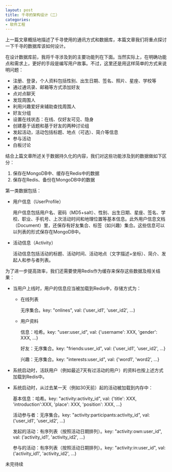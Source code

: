 ```yaml
---
layout: post
title: 千寻的架构设计（二）
categories:
- 软件工程
---
```

上一篇文章概括地描述了千寻使用的通讯方式和数据库，本篇文章我们将重点探讨一下千寻的数据库该如何设计。

在设计数据库前，我将千寻涉及到的主要功能列在下面。当然实际上，在明确功能点和需求上，更好的手段是编写用户故事。不过，这里还是用这样简单的方式来说明问题：

* 注册、登录，个人资料包括性别、出生日期、签名、照片、星座、学校等
* 通过通讯录、邮箱等方式添加好友
* 点对点聊天
* 发现周围人
* 利用兴趣爱好来辅助查找周围人
* 好友分组
* 设置在线状态：在线、仅好友可见、隐身
* 创建基于话题和基于好友的两种讨论组
* 发起活动，活动包括标题、地点（可选）、简介等信息
* 参与活动
* 白板讨论

结合上篇文章所述关于数据持久化的内容，我们对这些功能涉及到的数据做如下区分：

1. 保存在MongoDB中、缓存在Redis中的数据
2. 保存在Redis、备份在MongoDB中的数据

第一类数据包括：

*   用户信息（UserProfile）

    用户信息包括用户名、密码（MD5+salt）、性别、出生日期、星座、签名、学校、职业、手机号、上次活动时间和地理位置等基本信息。此外用户信息文档（Document）里，还保存有好友集合、标签（如兴趣）集合。这些信息可以以列表的形式保存在MongoDB中。

*   活动信息（Activity）

    活动信息包括活动的标题、活动时间、活动地点（文字描述+坐标）、简介、发起人和参与者列表。

为了进一步提高效率，我们还需要使用Redis作为缓存来保存这些数据及相关结果：

* 当用户上线时，用户的信息应当被加载到Redis中，存储方式为：

    * 在线列表

        无序集合。key: "onlines", val: ('user\_id1', 'user\_id2', ...)

    * 用户资料

        信息：哈希。key: "user:user\_id", val: {'username': XXX, 'gender': XXX, ...}

        好友：无序集合。key: "friends:user\_id", val: {'user\_id1', 'user\_id2', ...}

        兴趣：无序集合。key: "interests:user\_id", val: {'word1', 'word2', ...}

* 系统启动时，活跃用户（例如最近7天有过活动的用户）的资料也按上述方式加载到Redis中。

* 系统启动时，从过去某一天（例如30天前）起的活动被加载到内存中：

    基本信息：哈希。key: "activity:activity\_id", val: {'title': XXX, 'introduction':XXX, 'place': XXX, 'position': XXX, ...}

    活动参与者：无序集合。key: "activity:participants:activity\_id", val: ('user\_id1', 'user\_id2', ...)

    发起的活动：有序列表（按照活动日期排列）。key: "activity:own:user\_id", val: ('activity\_id1', 'activity\_id2', ...)

    参与的活动：有序列表（按照活动日期排列）。key: "activity:in:user\_id", val: ('activity\_id1', 'activity\_id2', ...)

未完待续
